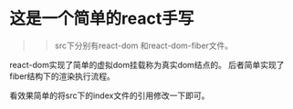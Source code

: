 # 这是一个简单的react手写

>> src下分别有react-dom 和react-dom-fiber文件。

react-dom实现了简单的虚拟dom挂载称为真实dom结点的。
后者简单实现了fiber结构下的渲染执行流程。

看效果简单的将src下的index文件的引用修改一下即可。
